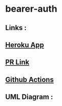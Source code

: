 # bearer-auth

## Links :

## [Heroku App]()

## [PR Link]()

## [Github Actions]()

## UML Diagram :

